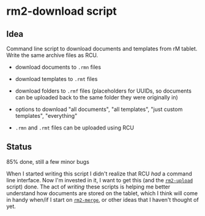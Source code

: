 # rm2-download script

## Idea

Command line script to download documents and templates from rM tablet. Write the same archive files as RCU.

* download documents to `.rmn` files

* download templates to `.rmt` files

* download folders to `.rmf` files (placeholders for UUIDs, so documents can be uploaded back to the same folder they were originally in)

* options to download "all documents", "all templates", "just custom templates", "everything"

* `.rmn` and `.rmt` files can be uploaded using RCU

## Status

85% done, still a few minor bugs

When I started writing this script I didn't realize that RCU *had* a command line interface. Now I'm invested in it, I want to get this (and the [`rm2-upload`](rm2-upload.md) script) done. The act of *writing* these scripts is helping me better understand how documents are stored on the tablet, which I think will come in handy when/if I start on [`rm2-merge`](rm2-merge.md), or other ideas that I haven't thought of yet.
